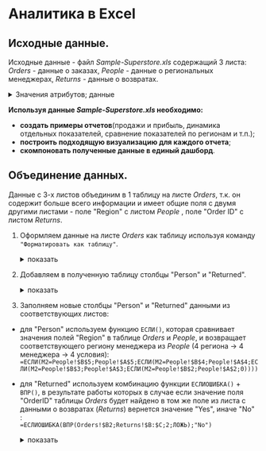 # Аналитика в Excel
## Исходные данные.
Исходные данные - файл *Sample-Superstore.xls* содержащий 3 листа: *Orders* - данные о заказах, *People* - данные о региональных менеджерах, *Returns* - данные о возвратах.
<details>
  <summary>Значения атрибутов; данные</summary>
  
|Название столбца|	Значение   |
|-----------     |-----------  |
|Row ID	         |Идентификатор строки (уникальный)|
|Order ID	       |Идентификатор заказа|
|Order Date	     |Дата заказа|
|Ship Date	     |Дата доставки|
|Ship Mode       |Класс доставки|
|Customer ID	   |Идентификатор покупателя|
|Customer Name	 |Имя и фамилия покупателя|
|Segment	       |Сегмент покупателя|
|Country	       |Страна|
|City	           |Город|
|State           |Штат|
|Postal Code     |Почтовый индекс|
|Region	         |Регион|
|Product ID	     |Идентификатор товара|
|Category	       |Категория|
|Sub-Category	   |Подкатегория|
|Product Name	   |Название товара|
|Sales           |Продажи (Доход)|
|Quantity	       |Количество|
|Discount	       |Скидка в %|
|Profit	         |Прибыль|
|Person          |Региональный менеджер|
|Returned        |Возвраты товара|

![image](https://github.com/papchukev/datalearn/assets/149643273/a709167a-f736-4a5d-a5bc-4e5714b06ee4)
![image](https://github.com/papchukev/datalearn/assets/149643273/3ad67b12-f91a-4948-8b03-c123a68ab7b7)
![image](https://github.com/papchukev/datalearn/assets/149643273/160d7fbc-56bc-46e6-9012-9c1404769b95)
</details>

**Используя данные *Sample-Superstore.xls* необходимо:**

- **создать примеры отчетов**(продажи и прибыль, динамика отдельных показателей, сравнение показателей по регионам и т.п.);
- **построить подходящую визуализацию для каждого отчета**;
- **скомпоновать полученные данные в единый дашборд**.

## Объединение данных.
Данные с 3-х листов объединим в 1 таблицу на листе *Orders*, т.к. он содержит больше всего информации и имеет общие поля с двумя другими листами - поле "Region" с листом *People* , поле "Order ID" с листом *Returns*.
1. Оформляем данные на листе *Orders* как таблицу используя команду `"Форматировать как таблицу"`. 

   <details> 
     <summary> показать </summary>
     
     ![image](https://github.com/papchukev/datalearn/assets/149643273/ce7e6830-af0d-46a0-85a2-24bc081f9f21)

   </details>

2. Добавляем в полученную таблицу столбцы "Person" и "Returned".

   <details> 
     <summary> показать </summary>
     
     ![image](https://github.com/papchukev/datalearn/assets/149643273/e0b398ad-7430-46ef-8be1-627ae1dc4e46)

   </details>
   
3. Заполняем новые столбцы "Person" и "Returned" данными из соответствующих листов:
  -  для "Person" используем функцию `ЕСЛИ()`, которая сравнивает значения полей "Region" в таблице *Orders* и *People*, и возвращает соответствующего региону менеджера из *People* (4 региона -> 4 менеджера -> 4 условия):
`=ЕСЛИ(M2=People!$B$5;People!$A$5;ЕСЛИ(M2=People!$B$4;People!$A$4;ЕСЛИ(M2=People!$B$3;People!$A$3;ЕСЛИ(M2=People!$B$2;People!$A$2;0))))`
  - для "Returned" используем комбинацию функции `ЕСЛИОШИБКА()` + `ВПР()`, в результате работы которых в случае если значение поля "OrderID" таблицы *Orders* будет найдено в том же поле из листа с данными о возвратах (*Returns*) вернется значение "Yes", иначе "No" :    
`=ЕСЛИОШИБКА(ВПР(Orders!$B2;Returns!$B:$C;2;ЛОЖЬ);"No")`
  
      <details> 
         <summary> показать </summary>
        для корректной работы функции ВПР() столбец с возвращаемым значением должен находится справа от столбца с искомым значением, поэтому меняем столбцы местами на листе *Returns*.
        
    ![image](https://github.com/papchukev/datalearn/assets/149643273/874c4957-6c58-43c7-aa5e-f530f8107108)   
    ![image](https://github.com/papchukev/datalearn/assets/149643273/5ea3b41f-ab20-4eae-ad4f-99a92eeb6edd)
    ![image](https://github.com/papchukev/datalearn/assets/149643273/2716f396-f59f-422f-a467-53d4e3a6ccf8)
    
      </details>  

